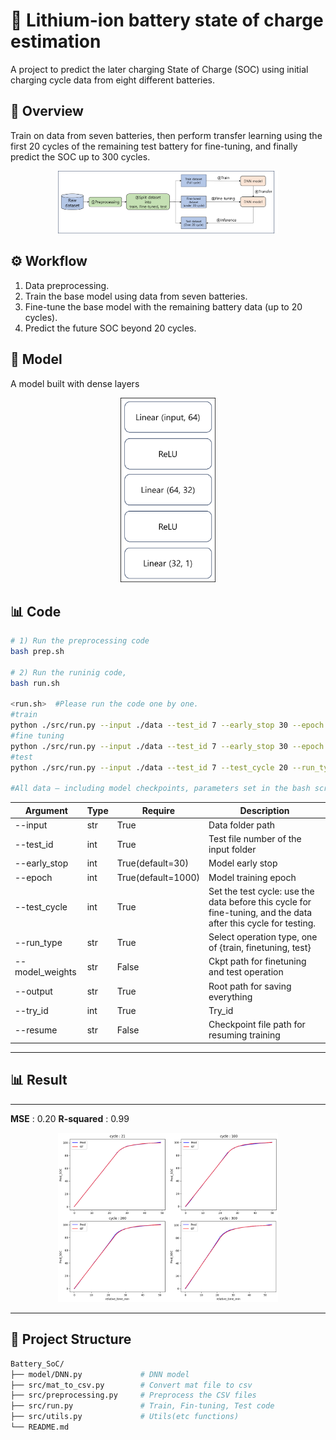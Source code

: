 # 📄 Lithium-ion battery state of charge estimation 
A project to predict the later charging State of Charge (SOC) using initial charging cycle data from eight different batteries.


## 🔎 Overview

Train on data from seven batteries, then perform transfer learning using the first 20 cycles of the remaining test battery for fine-tuning, and finally predict the SOC up to 300 cycles.

<p align="center"> <img src="./assets/Algorithm.png" width="70%"> </p>

## ⚙️ Workflow

1. Data preprocessing.
2. Train the base model using data from seven batteries.
3. Fine-tune the base model with the remaining battery data (up to 20 cycles).
4. Predict the future SOC beyond 20 cycles.

## 📘 Model

A model built with dense layers
<p align="center"> <img src="./assets/DNN.png" width="30%"> </p>


## 📊 Code

```bash
# 1) Run the preprocessing code
bash prep.sh

# 2) Run the runinig code, 
bash run.sh

<run.sh>  #Please run the code one by one.
#train
python ./src/run.py --input ./data --test_id 7 --early_stop 30 --epoch 1000 --test_cycle 20 --run_type train --output ./result --try_id 1 --resume checkpoint_file.ckpt
#fine tuning
python ./src/run.py --input ./data --test_id 7 --early_stop 30 --epoch 1000 --test_cycle 20 --run_type valid --output ./result --try_id 1 --model_weights checkpoint_file.ckpt
#test
python ./src/run.py --input ./data --test_id 7 --test_cycle 20 --run_type test --output ./result --try_id 1 --model_weights checkpoint_file.ckpt

#All data — including model checkpoints, parameters set in the bash script, and result logs — are stored in the output path.

```
| Argument | Type | Require | Description |
|----------|------|---------|-------------|
| --input | str | True | Data folder path |
| --test_id | int | True | Test file number of the input folder |
| --early_stop | int | True(default=30) | Model early stop |
| --epoch | int | True(default=1000) | Model training epoch |
| --test_cycle | int | True | Set the test cycle: use the data before this cycle for fine-tuning, and the data after this cycle for testing. |
| --run_type | str | True | Select operation type, one of {train, finetuning, test} |
| --model_weights | str | False | Ckpt path for finetuning and test operation |
| --output | str | True | Root path for saving everything |
| --try_id | int | True | Try_id |
| --resume | str | False | Checkpoint file path for resuming training |

---

## 📊 Result
---
**MSE**       : 0.20           **R-squared** : 0.99


<p align="center"> <img src="./assets/TL_DNN_results.png" width="70%"> </p>



---
## 📂 Project Structure

``` bash
Battery_SoC/
├── model/DNN.py             # DNN model
├── src/mat_to_csv.py        # Convert mat file to csv
├── src/preprocessing.py     # Preprocess the CSV files
├── src/run.py               # Train, Fin-tuning, Test code 
├── src/utils.py             # Utils(etc functions) 
└── README.md
```

